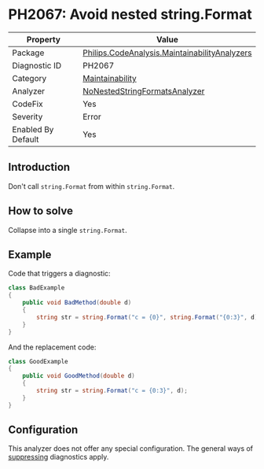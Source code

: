 # PH2067: Avoid nested string.Format

| Property | Value  |
|--|--|
| Package | [Philips.CodeAnalysis.MaintainabilityAnalyzers](https://www.nuget.org/packages/Philips.CodeAnalysis.MaintainabilityAnalyzers) |
| Diagnostic ID | PH2067 |
| Category  | [Maintainability](../Maintainability.md) |
| Analyzer | [NoNestedStringFormatsAnalyzer](https://github.com/philips-software/roslyn-analyzers/blob/main/Philips.CodeAnalysis.MaintainabilityAnalyzers/Maintainability/NoNestedStringFormatsAnalyzer.cs)
| CodeFix  | Yes |
| Severity | Error |
| Enabled By Default | Yes |

## Introduction

Don't call `string.Format` from within `string.Format`.

## How to solve

Collapse into a single `string.Format`.

## Example

Code that triggers a diagnostic:
``` cs
class BadExample
{
    public void BadMethod(double d)
    {
        string str = string.Format("c = {0}", string.Format("{0:3}", d));
    }
}

```

And the replacement code:
``` cs
class GoodExample
{
    public void GoodMethod(double d)
    {
        string str = string.Format("c = {0:3}", d);
    }
}

```

## Configuration

This analyzer does not offer any special configuration. The general ways of [suppressing](https://learn.microsoft.com/en-us/dotnet/fundamentals/code-analysis/suppress-warnings) diagnostics apply.
